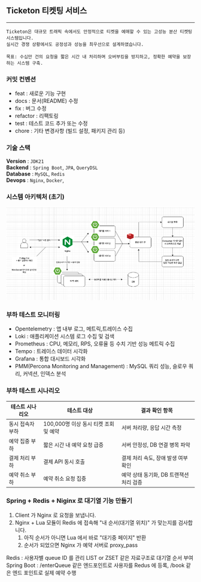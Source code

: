 ## Ticketon 티켓팅 서비스

----

```
Ticketon은 대규모 트래픽 속에서도 안정적으로 티켓을 예매할 수 있는 고성능 분산 티켓팅 시스템입니다.
실시간 경쟁 상황에서도 공정성과 성능을 최우선으로 설계하였습니다.

목표: 수십만 건의 요청을 짧은 시간 내 처리하며 오버부킹을 방지하고, 정확한 예약을 보장하는 시스템 구축.
``` 



### 커밋 컨벤션  

- feat : 새로운 기능 구현  
- docs : 문서(README) 수정    
- fix : 버그 수정  
- refactor : 리팩토링  
- test : 테스트 코드 추가 또는 수정  
- chore : 기타 변경사항 (빌드 설정, 패키지 관리 등)


### 기술 스택  

**Version** : `JDK21`  
**Backend** : `Spring Boot`, `JPA`, `QueryDSL`  
**Database** : `MySQL`, `Redis`  
**Devops** : `Nginx`, `Docker`,


### 시스템 아키텍처 (초기)

![티켓팅 시스템 아키텍처](./flow.png)


### 부하 테스트 모니터링   

- Opentelemetry : 앱 내부 로그, 메트릭,트레이스 수집
- Loki : 애플리케이션 시스템 로그 수집 및 검색  
- Prometheus : CPU, 메모리, RPS, 오류율 등 수치 기반 성능 메트릭 수집  
- Tempo : 트레이스 데이터 시각화  
- Grafana : 통합 대시보드 시각화  
- PMM(Percona Monitoring and Management) : MySQL 쿼리 성능, 슬로우 쿼리, 커넥션, 인덱스 분석  

### 부하 테스트 시나리오

| 테스트 시나리오 | 테스트 대상                    | 결과 확인 항목                                     |
|---------|---------------------------|----------------------------------------------------|
| 동시 접속자 부하 | 100,000명 이상 동시 티켓 조회 및 예약 | 서버 처리량, 응답 시간 측정                         |
| 예약 집중 부하 | 짧은 시간 내 예약 요청 급증          | 서버 안정성, DB 연결 병목 파악                      |
| 결제 처리 부하 | 결제 API 동시 호출              | 결제 처리 속도, 장애 발생 여부 확인                |
| 예약 취소 부하 | 예약 취소 요청 집중               | 예약 상태 동기화, DB 트랜잭션 처리 검증             |

### Spring + Redis + Niginx 로 대기열 기능 만들기  

1. Client 가 Nginx 로 요청을 보냅니다.
2. Nginx + Lua 모듈이 Redis 에 접속해  "내 순서(대기열 위치)" 가 맞는지를 검사합니다.
   1. 아직 순서가 아니면 Lua 에서 바로 "대기중 페이지" 반환 
   2. 순서가 되었으면 Nginx 가 예약 서버로 proxy_pass


Redis : 사용자별 queue ID 를 관리 LIST or ZSET 같은 자료구조로 대기열 순서 부여  
Spring Boot : /enterQueue 같은 엔드포인트로 사용자를 Redus 에 등록, /book 같은 엔드 포인트로 실제 예약 수행  

